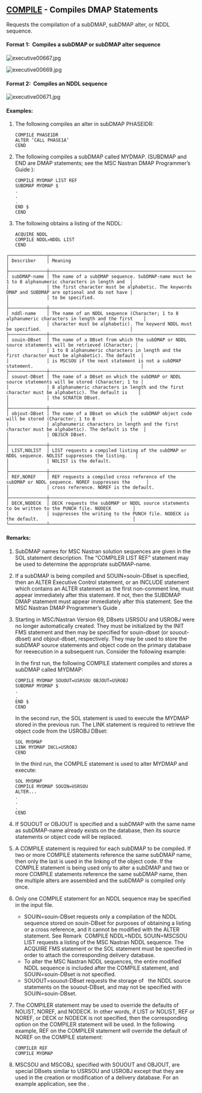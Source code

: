 ## [COMPILE](https://help.hexagonmi.com/bundle/MSC_Nastran_2022.4/page/Nastran_Combined_Book/qrg/executive/TOC.COMPILE.xhtml) - Compiles DMAP Statements

Requests the compilation of a subDMAP, subDMAP alter, or NDDL sequence.

#### Format 1:  Compiles a subDMAP or subDMAP alter sequence

![executive00667.jpg](https://help-be.hexagonmi.com/bundle/MSC_Nastran_2022.4/page/Nastran_Combined_Book/qrg/executive/../../../assets/executive00667.jpg?_LANG=enus)  

![executive00669.jpg](https://help-be.hexagonmi.com/bundle/MSC_Nastran_2022.4/page/Nastran_Combined_Book/qrg/executive/../../../assets/executive00669.jpg?_LANG=enus)  

#### Format 2:  Compiles an NDDL sequence

![executive00671.jpg](https://help-be.hexagonmi.com/bundle/MSC_Nastran_2022.4/page/Nastran_Combined_Book/qrg/executive/../../../assets/executive00671.jpg?_LANG=enus)  

#### Examples:

1. The following compiles an alter in subDMAP PHASEIDR:

     ```nastran
     COMPILE PHASE1DR
     ALTER ’CALL PHASE1A’
     CEND
     ```

2. The following compiles a subDMAP called MYDMAP. (SUBDMAP and END are DMAP statements; see the  MSC Nastran DMAP Programmer’s Guide ):

     ```nastran
     COMPILE MYDMAP LIST REF
     SUBDMAP MYDMAP $
     .
     .
     .
     END $
     CEND
     ```

3. The following obtains a listing of the NDDL:

     ```nastran
     ACQUIRE NDDL
     COMPILE NDDL=NDDL LIST
     CEND
     ```

```text
┌──────────────┬────────────────────────────────────────────────────────────────────────────────────────────────────┐
│ Describer    │ Meaning                                                                                            │
├──────────────┼────────────────────────────────────────────────────────────────────────────────────────────────────┤
│ subDMAP-name │ The name of a subDMAP sequence. SubDMAP-name must be 1 to 8 alphanumeric characters in length and  │
│              │ the first character must be alphabetic. The keywords DMAP and SUBDMAP are optional and do not have │
│              │ to be specified.                                                                                   │
├──────────────┼────────────────────────────────────────────────────────────────────────────────────────────────────┤
│ nddl-name    │ The name of an NDDL sequence (Character; 1 to 8 alphanumeric characters in length and the first    │
│              │ character must be alphabetic). The keyword NDDL must be specified.                                 │
├──────────────┼────────────────────────────────────────────────────────────────────────────────────────────────────┤
│ souin-DBset  │ The name of a DBset from which the subDMAP or NDDL source statements will be retrieved (Character; │
│              │ 1 to 8 alphanumeric characters in length and the first character must be alphabetic). The default  │
│              │ is MSCSOU if the next statement is not a subDMAP statement.                                        │
├──────────────┼────────────────────────────────────────────────────────────────────────────────────────────────────┤
│ souout-DBset │ The name of a DBset on which the subDMAP or NDDL source statements will be stored (Character; 1 to │
│              │ 8 alphanumeric characters in length and the first character must be alphabetic). The default is    │
│              │ the SCRATCH DBset.                                                                                 │
├──────────────┼────────────────────────────────────────────────────────────────────────────────────────────────────┤
│ objout-DBset │ The name of a DBset on which the subDMAP object code will be stored (Character; 1 to 8             │
│              │ alphanumeric characters in length and the first character must be alphabetic). The default is the  │
│              │ OBJSCR DBset.                                                                                      │
├──────────────┼────────────────────────────────────────────────────────────────────────────────────────────────────┤
│ LIST,NOLIST  │ LIST requests a compiled listing of the subDMAP or NDDL sequence. NOLIST suppresses the listing.   │
│              │ NOLIST is the default.                                                                             │
├──────────────┼────────────────────────────────────────────────────────────────────────────────────────────────────┤
│ REF,NOREF    │ REF requests a compiled cross reference of the subDMAP or NDDL sequence. NOREF suppresses the      │
│              │ cross reference. NOREF is the default.                                                             │
├──────────────┼────────────────────────────────────────────────────────────────────────────────────────────────────┤
│ DECK,NODECK  │ DECK requests the subDMAP or NDDL source statements to be written to the PUNCH file. NODECK        │
│              │ suppresses the writing to the PUNCH file. NODECK is the default.                                   │
└──────────────┴────────────────────────────────────────────────────────────────────────────────────────────────────┘
```

#### Remarks:

1. SubDMAP names for MSC Nastran solution sequences are given in the SOL statement description. The “COMPILER LIST REF” statement may be used to determine the appropriate subDMAP-name.
2. If a subDMAP is being compiled and SOUIN=souin-DBset is specified, then an ALTER Executive Control statement, or an INCLUDE statement which contains an ALTER statement as the first non-comment line, must appear immediately after this statement. If not, then the SUBDMAP DMAP statement must appear immediately after this statement. See the  MSC Nastran DMAP Programmer’s Guide .
3. Starting in MSC/Nastran Version 69, DBsets USRSOU and USROBJ were no longer automatically created. They must be initialized by the INIT FMS statement and then may be specified for souin-dbset (or souout-dbset) and objout-dbset, respectively. They may be used to store the subDMAP source statements and object code on the primary database for reexecution in a subsequent run. Consider the following example:

     In the first run, the following COMPILE statement compiles and stores a subDMAP called MYDMAP:

     ```nastran
     COMPILE MYDMAP SOUOUT=USRSOU OBJOUT=USROBJ
     SUBDMAP MYDMAP $
     .
     .
     END $
     CEND
     ```

     In the second run, the SOL statement is used to execute the MYDMAP stored in the previous run. The LINK statement is required to retrieve the object code from the USROBJ DBset:

     ```nastran
     SOL MYDMAP
     LINK MYDMAP INCL=USROBJ
     CEND
     ```

     In the third run, the COMPILE statement is used to alter MYDMAP and execute:

     ```nastran
     SOL MYDMAP
     COMPILE MYDMAP SOUIN=USRSOU
     ALTER...
     .
     .
     .
     CEND
     ```

4. If SOUOUT or OBJOUT is specified and a subDMAP with the same name as subDMAP-name already exists on the database, then its source statements or object code will be replaced.
5. A COMPILE statement is required for each subDMAP to be compiled. If two or more COMPILE statements reference the same subDMAP name, then only the last is used in the linking of the object code. If the COMPILE statement is being used only to alter a subDMAP and two or more COMPILE statements reference the same subDMAP name, then the multiple alters are assembled and the subDMAP is compiled only once.
6. Only one COMPILE statement for an NDDL sequence may be specified in the input file.
     - SOUIN=souin-DBset requests only a compilation of the NDDL sequence stored on souin-DBset for purposes of obtaining a listing or a cross reference, and it cannot be modified with the ALTER statement. See Remark   COMPILE NDDL=NDDL SOUIN=MSCSOU LIST requests a listing of the MSC Nastran NDDL sequence. The ACQUIRE FMS statement or the SOL statement must be specified in order to attach the corresponding delivery database.
     - To alter the MSC Nastran NDDL sequences, the entire modified NDDL sequence is included after the COMPILE statement, and SOUIN=souin-DBset is not specified.
     - SOUOUT=souout-DBset requests the storage of   the NDDL source statements on the souout-DBset, and may not be specified with SOUIN=souin-DBset.
7. The COMPILER statement may be used to override the defaults of NOLIST, NOREF, and NODECK. In other words, if LIST or NOLIST, REF or NOREF, or DECK or NODECK is not specified, then the corresponding option on the COMPILER statement will be used. In the following example, REF on the COMPILER statement will override the default of NOREF on the COMPILE statement:

     ```nastran
     COMPILER REF
     COMPILE MYDMAP
     ```

8. MSCSOU and MSCOBJ, specified with SOUOUT and OBJOUT, are special DBsets similar to USRSOU and USROBJ except that they are used in the creation or modification of a delivery database. For an example application, see the  .
